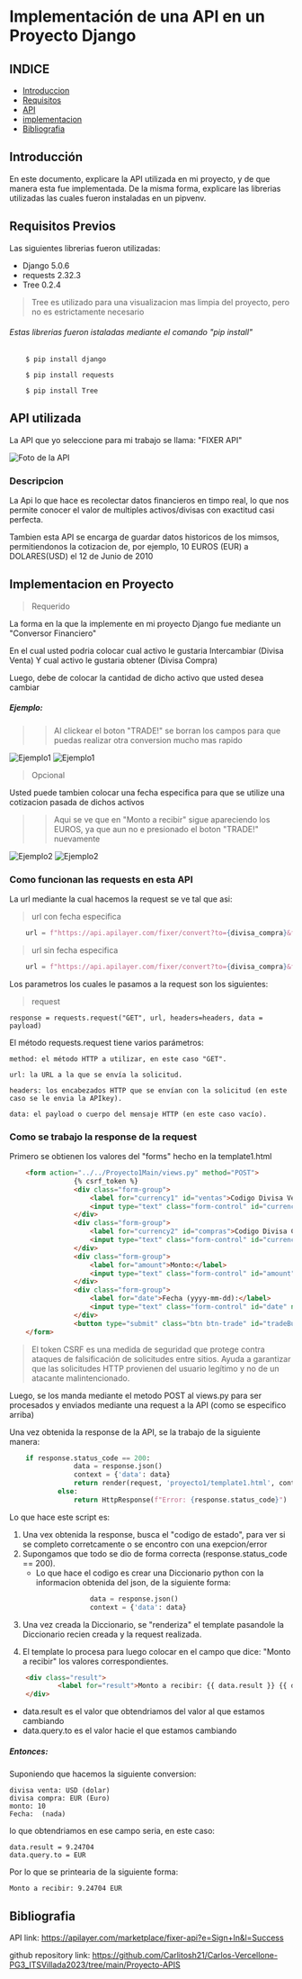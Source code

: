 # Implementación de una API  en un Proyecto Django

##   INDICE 


- [Introduccion](#introducción)
- [Requisitos](#requisitos-previos)
- [API](#api-utilizada)
- [implementacion](#implementacion-en-proyecto)
- [Bibliografia](#bibliografia)




## Introducción

En este documento, explicare la API utilizada en mi proyecto, y de que manera 
esta fue implementada. De la misma forma, explicare las librerias utilizadas 
las cuales fueron instaladas en un pipvenv.

## Requisitos Previos

Las siguientes librerias fueron utilizadas:

- Django 5.0.6
- requests 2.32.3
- Tree 0.2.4

>Tree es utilizado para una visualizacion mas limpia del proyecto, pero no es estrictamente necesario

###### Estas librerias fueron istaladas mediante el comando "pip install"


```shell
    $ pip install django

    $ pip install requests

    $ pip install Tree
```

## API utilizada

La API que yo seleccione para mi trabajo se llama: "FIXER API"

![Foto de la API](Foto-API.png)

### Descripcion

La Api lo que hace es recolectar datos financieros en timpo real, lo que nos 
permite conocer el valor de multiples activos/divisas con exactitud casi perfecta.

Tambien esta API se encarga de guardar datos historicos de los mimsos, permitiendonos la cotizacion de, por ejemplo, 10 EUROS (EUR)  a DOLARES(USD) el 12 de Junio de 2010


## Implementacion en Proyecto

>Requerido

La forma en la que la implemente en mi proyecto Django fue mediante un "Conversor Financiero"

En el cual usted podria colocar cual activo le gustaria Intercambiar (Divisa Venta)
Y cual activo le gustaria obtener (Divisa Compra)

Luego, debe de colocar la cantidad de dicho activo que usted desea cambiar

##### Ejemplo:

>>Al clickear el boton "TRADE!" se borran los campos para que puedas realizar otra conversion mucho mas rapido

![Ejemplo1](Ej1.png)  ![Ejemplo1](Ej1.1.png) 

>Opcional

Usted puede tambien colocar una fecha especifica para que se utilize una cotizacion pasada de dichos activos

>>Aqui se ve que en "Monto a recibir" sigue apareciendo los EUROS, ya que aun no e presionado el boton "TRADE!" nuevamente

![Ejemplo2](ej2.png)  ![Ejemplo2](ej2.1.png) 


### Como funcionan las requests en esta API

La url mediante la cual hacemos la request se ve tal que asi:


>url con fecha especifica
```python
    url = f"https://api.apilayer.com/fixer/convert?to={divisa_compra}&from={divisa_venta}&amount={cantidad}&date={fecha}"
```

>url sin fecha especifica

```python
    url = f"https://api.apilayer.com/fixer/convert?to={divisa_compra}&from={divisa_venta}&amount={cantidad}"
```



Los parametros los cuales le pasamos a la request son los siguientes:

>request

    response = requests.request("GET", url, headers=headers, data = payload)

El método requests.request tiene varios parámetros:

    method: el método HTTP a utilizar, en este caso "GET".

    url: la URL a la que se envía la solicitud.

    headers: los encabezados HTTP que se envían con la solicitud (en este caso se le envia la APIkey).

    data: el payload o cuerpo del mensaje HTTP (en este caso vacío).


### Como se trabajo la response de la request

Primero se obtienen los valores del "forms" hecho en la template1.html

```html
    <form action="../../Proyecto1Main/views.py" method="POST">
                {% csrf_token %}
                <div class="form-group">
                    <label for="currency1" id="ventas">Codigo Divisa Venta: (USD, EUR ...)</label>
                    <input type="text" class="form-control" id="currency1" name="currency1" required>
                </div>
                <div class="form-group">
                    <label for="currency2" id="compras">Codigo Divisa Compra: (ARS, GPY ...)</label>
                    <input type="text" class="form-control" id="currency2" name="currency2" required>
                </div>
                <div class="form-group">
                    <label for="amount">Monto:</label>
                    <input type="text" class="form-control" id="amount" name="amount" required>
                </div>
                <div class="form-group">
                    <label for="date">Fecha (yyyy-mm-dd):</label>
                    <input type="text" class="form-control" id="date" name="date" pattern="\d{4}-\d{2}-\d{2}" title="Por favor ingresa la fecha en formato yyyy-mm-dd">
                </div>
                <button type="submit" class="btn btn-trade" id="tradeButton">TRADE!</button>
    </form>
```

> El token CSRF es una medida de seguridad que protege contra ataques de falsificación de solicitudes entre sitios. Ayuda a garantizar que las solicitudes HTTP provienen del usuario legítimo y no de un atacante malintencionado.

Luego, se los manda mediante el metodo POST al views.py para ser procesados y enviados mediante una request a la API (como se especifico arriba)

Una vez obtenida la response de la API, se la trabajo de la siguiente manera:
```python
    if response.status_code == 200:
                data = response.json()
                context = {'data': data}
                return render(request, 'proyecto1/template1.html', context)
            else:
                return HttpResponse(f"Error: {response.status_code}")
```

Lo que hace este script es:
1. Una vex obtenida la response, busca el "codigo de estado", para ver si se completo corretcamente o se encontro con una exepcion/error
2. Supongamos que todo se dio de forma correcta (response.status_code == 200). 
    - Lo que hace el codigo es crear una Diccionario python con la informacion obtenida del json, de la siguiente forma:
```python
                    data = response.json()
                    context = {'data': data}
```

3. Una vez creada la Diccionario, se "renderiza" el template pasandole la Diccionario recien creada y la request realizada.

4. El template lo procesa para luego colocar en el campo que dice: "Monto a recibir" los valores correspondientes.

```html
    <div class="result">
            <label for="result">Monto a recibir: {{ data.result }} {{ data.query.to }}</label>
    </div>
```

- data.result es el valor que obtendriamos del valor al que estamos cambiando
- data.query.to es el valor hacie el que estamos cambiando

##### Entonces:

Suponiendo que hacemos la siguiente conversion:

    divisa venta: USD (dolar)
    divisa compra: EUR (Euro)
    monto: 10
    Fecha:  (nada)

lo que obtendriamos en ese campo seria, en este caso:

    data.result = 9.24704
    data.query.to = EUR

Por lo que se printearia de la siguiente forma:

    Monto a recibir: 9.24704 EUR



## Bibliografia

API link: https://apilayer.com/marketplace/fixer-api?e=Sign+In&l=Success

github repository link: https://github.com/Carlitosh21/Carlos-Vercellone-PG3_ITSVillada2023/tree/main/Proyecto-APIS



